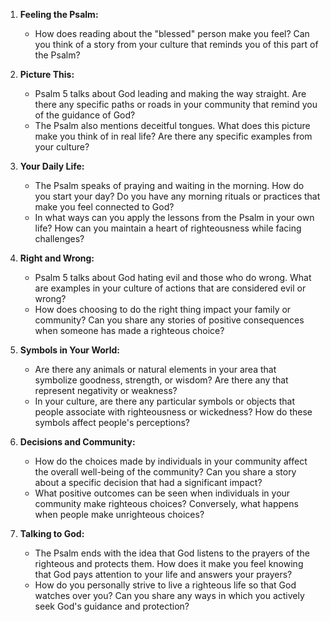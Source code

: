 1. **Feeling the Psalm:**
   - How does reading about the "blessed" person make you feel? Can you think of a story from your culture that reminds you of this part of the Psalm?

2. **Picture This:**
   - Psalm 5 talks about God leading and making the way straight. Are there any specific paths or roads in your community that remind you of the guidance of God?
   - The Psalm also mentions deceitful tongues. What does this picture make you think of in real life? Are there any specific examples from your culture?

3. **Your Daily Life:**
   - The Psalm speaks of praying and waiting in the morning. How do you start your day? Do you have any morning rituals or practices that make you feel connected to God?
   - In what ways can you apply the lessons from the Psalm in your own life? How can you maintain a heart of righteousness while facing challenges?

4. **Right and Wrong:**
   - Psalm 5 talks about God hating evil and those who do wrong. What are examples in your culture of actions that are considered evil or wrong?
   - How does choosing to do the right thing impact your family or community? Can you share any stories of positive consequences when someone has made a righteous choice?

5. **Symbols in Your World:**
   - Are there any animals or natural elements in your area that symbolize goodness, strength, or wisdom? Are there any that represent negativity or weakness?
   - In your culture, are there any particular symbols or objects that people associate with righteousness or wickedness? How do these symbols affect people's perceptions?

6. **Decisions and Community:**
   - How do the choices made by individuals in your community affect the overall well-being of the community? Can you share a story about a specific decision that had a significant impact?
   - What positive outcomes can be seen when individuals in your community make righteous choices? Conversely, what happens when people make unrighteous choices?

7. **Talking to God:**
   - The Psalm ends with the idea that God listens to the prayers of the righteous and protects them. How does it make you feel knowing that God pays attention to your life and answers your prayers?
   - How do you personally strive to live a righteous life so that God watches over you? Can you share any ways in which you actively seek God's guidance and protection?